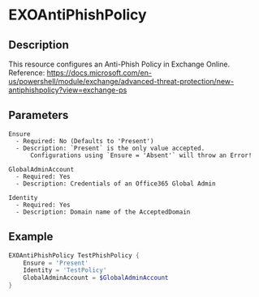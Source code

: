 # EXOAntiPhishPolicy

## Description

This resource configures an Anti-Phish Policy in Exchange Online.
Reference: https://docs.microsoft.com/en-us/powershell/module/exchange/advanced-threat-protection/new-antiphishpolicy?view=exchange-ps

## Parameters

    Ensure
      - Required: No (Defaults to 'Present')
      - Description: `Present` is the only value accepted.
          Configurations using `Ensure = 'Absent'` will throw an Error!

    GlobalAdminAccount
      - Required: Yes
      - Description: Credentials of an Office365 Global Admin

    Identity
      - Required: Yes
      - Description: Domain name of the AcceptedDomain



## Example

```PowerShell
EXOAntiPhishPolicy TestPhishPolicy {
    Ensure = 'Present'
    Identity = 'TestPolicy'
    GlobalAdminAccount = $GlobalAdminAccount
}
```
